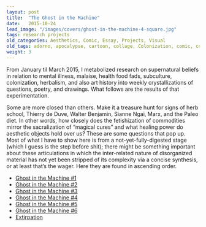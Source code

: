 ```yaml
---
layout: post
title:  "The Ghost in the Machine"
date:   2015-10-24
lead_image: "/images/covers/ghost-in-the-machine-4-square.jpg"
tags: research projects
old_categories: Aesthetics, Comic, Essay, Projects, Visual
old_tags: adorno, apocalypse, cartoon, collage, Colonization, comic, contemporary studies, domesticity, drawing, experiment, experimental fiction, Food, herb school, herbalism, Lorraine Daston, New Narrative, Paleo Diet, research, sianne ngai, Thierry de Duve, Walter Benjamin
weight: 3
---
```

From January til March 2015, I metabolized research on supernatural beliefs in relation to mental illness, malaise, health food fads, subculture, colonization, herbalism, and also art history into weekly crystallizations of questions, poetry, and drawings. What follows are the results of that experimentation. 

Some are more closed than others. Make it a treasure hunt for signs of herb school, Thierry de Duve, Walter Benjamin, Sianne Ngai, Marx, and the Paleo diet. In other words, how closely does the fetishization of commodities mirror the sacralization of “magical cures” and what healing power do aesthetic objects hold over us? These are some questions that pop up. Most of what I have to show here is from a not-yet-fully-digested stage (which I guess is the step before shit); there might be something important about these articulations in which the inter-related nature of disorganized material has not yet been stripped of its complexity via a concise synthesis, or at least that’s the wager. Here they are found in ascending order.

* [Ghost in the Machine #1](http://silohradovsky.net/wp-content/uploads/2015/08/ghost-in-the-machine-1.pdf)
* [Ghost in the Machine #2](http://silohradovsky.net/wp-content/uploads/2015/08/ghost-in-the-machine-2.pdf)
* [Ghost in the Machine #3](http://silohradovsky.net/wp-content/uploads/2015/08/ghost-in-the-machine-3.pdf)
* [Ghost in the Machine #4](http://silohradovsky.net/wp-content/uploads/2015/08/ghost-in-the-machine-4.pdf)
* [Ghost in the Machine #5](http://silohradovsky.net/wp-content/uploads/2015/08/ghost-in-the-machine-5.pdf)
* [Ghost in the Machine #6](http://silohradovsky.net/wp-content/uploads/2015/08/ghost-in-the-machine-6.pdf)
* [Extirpation](http://silohradovsky.net/wp-content/uploads/2015/03/extirpation.pdf)